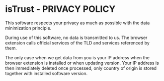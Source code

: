 isTrust - PRIVACY POLICY
========================

This software respects your privacy as much as possible with the data minimization principle.

During use of this software, no data is transmitted to us. The browser extension calls official services of the TLD and services referenced by them.

The only case when we get data from you is your IP address when the browser extension is installed or when updating version. Your IP address is then immediately deleted once processed, only country of origin is stored together with installed software version.
